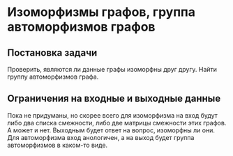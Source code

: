 # Изоморфизмы графов, группа автоморфизмов графов  
## Постановка задачи  
Проверить, являются ли данные графы изоморфны друг другу. Найти группу автоморфизмов графа.

## Ограничения на входные и выходные данные
Пока не придуманы, но скорее всего для изоморфизма на вход будут либо два списка смежности, либо две матрицы смежности этих графов. А может и нет.
Выходным будет ответ на вопрос, изоморфны ли они.
Для автоморфизма вход анологичен, а на выход будет группа автоморфизмов в каком-то виде.
